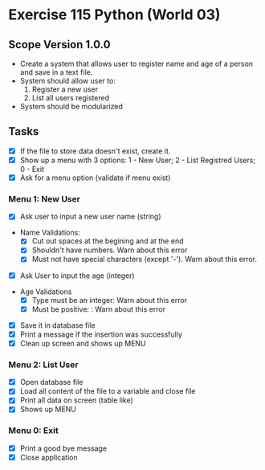 # Exercise 115 Python (World 03)

## Scope Version 1.0.0

- Create a system that allows user to register name and age of a person and save in a text file.
- System should allow user to:
  1. Register a new user
  2. List all users registered
- System should be modularized

## Tasks

- [x] If the file to store data doesn't exist, create it.
- [x] Show up a menu with 3 options: 1 - New User; 2 - List Registred Users; 0 - Exit
- [x] Ask for a menu option (validate if menu exist)

### Menu 1: New User

- [x] Ask user to input a new user name (string)
- Name Validations:
  - [x] Cut out spaces at the begining and at the end
  - [x] Shouldn't have numbers. Warn about this error
  - [x] Must not have special characters (except '-'). Warn about this error.
- [x] Ask User to input the age (integer)
- Age Validations
  - [x] Type must be an integer: Warn about this error
  - [X] Must be positive: : Warn about this error
- [x] Save it in database file
- [x] Print a message if the insertion was successfully
- [x] Clean up screen and shows up MENU

### Menu 2: List User

- [x] Open database file
- [x] Load all content of the file to a variable and close file
- [x] Print all data on screen (table like)
- [x] Shows up MENU

### Menu 0: Exit

- [x] Print a good bye message
- [x] Close application
